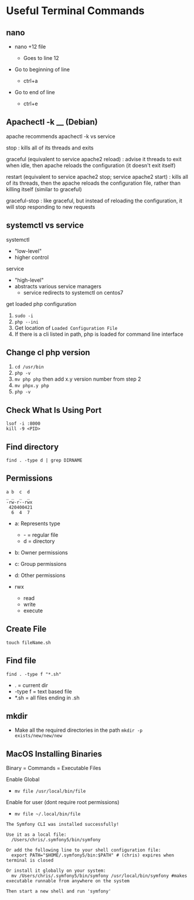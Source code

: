 # Useful Terminal Commands

## nano

- nano +12 file
  - Goes to line 12

- Go to beginning of line
  - ctrl+a

- Go to end of line
  - ctrl+e

## Apachectl -k __ (Debian)

apache recommends apachectl -k vs service

stop
: kills all of its threads and exits

graceful (equivalent to service apache2 reload)
: advise it threads to exit when idle, then apache reloads the configuration (it doesn't exit itself)

restart (equivalent to service apache2 stop; service apache2 start)
: kills all of its threads, then the apache reloads the configuration file, rather than killing itself (similar to graceful)

graceful-stop
: like graceful, but instead of reloading the configuration, it will stop responding to new requests

## systemctl vs service

systemctl
- "low-level"
- higher control

service
- "high-level"
- abstracts various service managers
   - service redirects to systemctl on centos7

get loaded php configuration
1) `sudo -i`
2) `php --ini`
3) Get location of `Loaded Configuration File`
4) If there is a cli listed in path, php is loaded for command line interface

## Change cl php version

1) `cd /usr/bin`
2) `php -v`
3) `mv php php` then add x.y version number from step 2
4) `mv phpx.y php`
5) `php -v`

## Check What Is Using Port

```terminal
lsof -i :8000
kill -9 <PID>
```

## Find directory

`find . -type d | grep DIRNAME`

## Permissions

```text
a b  c  d
_ _  _  _
-rw-r--rwx
 420400421
  6  4  7
```
- a: Represents type
  - \- = regular file
  - d = directory
- b: Owner permissions
- c: Group permissions
- d: Other permissions


- rwx
  - read
  - write 
  - execute

## Create File

```touch fileName.sh```

## Find file 

`find . -type f "*.sh"`
- . = current dir
- -type f  = text based file
- *.sh = all files ending in .sh

## mkdir

- Make all the required directories in the path
  `mkdir -p exists/new/new/new`

## MacOS Installing Binaries

Binary = Commands = Executable Files

Enable Global
- `mv file /usr/local/bin/file`

Enable for user (dont require root permissions)
- `mv file ~/.local/bin/file`

```text
The Symfony CLI was installed successfully!

Use it as a local file:
  /Users/chris/.symfony5/bin/symfony

Or add the following line to your shell configuration file:
  export PATH="$HOME/.symfony5/bin:$PATH" # (chris) expires when terminal is closed

Or install it globally on your system:
  mv /Users/chris/.symfony5/bin/symfony /usr/local/bin/symfony #makes executable runnable from anywhere on the system

Then start a new shell and run 'symfony'
```